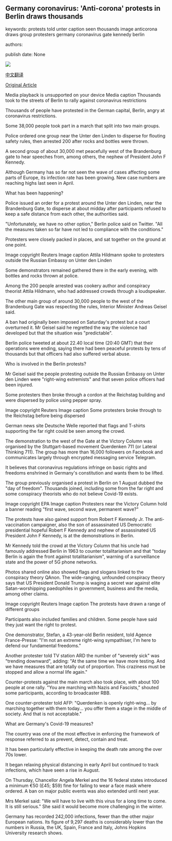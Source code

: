 ## Germany coronavirus: 'Anti-corona' protests in Berlin draws thousands

keywords: protests told unter caption seen thousands image anticorona draws group protesters germany coronavirus gate kennedy berlin

authors: 

publish date: None

![](https://ichef.bbci.co.uk/images/ic/1024x576/p08q0h4c.jpg)

[中文翻译](Germany%20coronavirus%3A%20%27Anti-corona%27%20protests%20in%20Berlin%20draws%20thousands_zh.md)

[Original Article](https://www.bbc.com/news/world-europe-53959552)

Media playback is unsupported on your device Media caption Thousands took to the streets of Berlin to rally against coronavirus restrictions

Thousands of people have protested in the German capital, Berlin, angry at coronavirus restrictions.

Some 38,000 people took part in a march that split into two main groups.

Police ordered one group near the Unter den Linden to disperse for flouting safety rules, then arrested 200 after rocks and bottles were thrown.

A second group of about 30,000 met peacefully west of the Brandenburg gate to hear speeches from, among others, the nephew of President John F Kennedy.

Although Germany has so far not seen the wave of cases affecting some parts of Europe, its infection rate has been growing. New case numbers are reaching highs last seen in April.

What has been happening?

Police issued an order for a protest around the Unter den Linden, near the Brandenburg Gate, to disperse at about midday after participants refused to keep a safe distance from each other, the authorities said.

"Unfortunately, we have no other option," Berlin police said on Twitter. "All the measures taken so far have not led to compliance with the conditions."

Protesters were closely packed in places, and sat together on the ground at one point.

Image copyright Reuters Image caption Attila Hildmann spoke to protesters outside the Russian Embassy on Unter den Linden

Some demonstrators remained gathered there in the early evening, with bottles and rocks thrown at police.

Among the 200 people arrested was cookery author and conspiracy theorist Attila Hildmann, who had addressed crowds through a loudspeaker.

The other main group of around 30,000 people to the west of the Brandenburg Gate was respecting the rules, Interior Minister Andreas Geisel said.

A ban had originally been imposed on Saturday's protest but a court overturned it. Mr Geisel said he regretted the way the violence had developed but that the situation was "predictable".

Berlin police tweeted at about 22.40 local time (20:40 GMT) that their operations were ending, saying there had been peaceful protests by tens of thousands but that officers had also suffered verbal abuse.

Who is involved in the Berlin protests?

Mr Geisel said the people protesting outside the Russian Embassy on Unter den Linden were "right-wing extremists" and that seven police officers had been injured.

Some protesters then broke through a cordon at the Reichstag building and were dispersed by police using pepper spray.

Image copyright Reuters Image caption Some protesters broke through to the Reichstag before being dispersed

German news site Deutsche Welle reported that flags and T-shirts supporting the far right could be seen among the crowd.

The demonstration to the west of the Gate at the Victory Column was organised by the Stuttgart-based movement Querdenken 711 (or Lateral Thinking 711). The group has more than 16,000 followers on Facebook and communicates largely through encrypted messaging service Telegram.

It believes that coronavirus regulations infringe on basic rights and freedoms enshrined in Germany's constitution and wants them to be lifted.

The group previously organised a protest in Berlin on 1 August dubbed the "day of freedom". Thousands joined, including some from the far right and some conspiracy theorists who do not believe Covid-19 exists.

Image copyright EPA Image caption Protesters near the Victory Column hold a banner reading "first wave, second wave, permanent wave?"

The protests have also gained support from Robert F Kennedy Jr. The anti-vaccination campaigner, also the son of assassinated US Democratic presidential hopeful Robert F Kennedy and nephew of assassinated US President John F Kennedy, is at the demonstrations in Berlin.

Mr Kennedy told the crowd at the Victory Column that his uncle had famously addressed Berlin in 1963 to counter totalitarianism and that "today Berlin is again the front against totalitarianism", warning of a surveillance state and the power of 5G phone networks.

Photos shared online also showed flags and slogans linked to the conspiracy theory QAnon. The wide-ranging, unfounded conspiracy theory says that US President Donald Trump is waging a secret war against elite Satan-worshipping paedophiles in government, business and the media, among other claims.

Image copyright Reuters Image caption The protests have drawn a range of different groups

Participants also included families and children. Some people have said they just want the right to protest.

One demonstrator, Stefan, a 43-year-old Berlin resident, told Agence France-Presse: "I'm not an extreme right-wing sympathiser, I'm here to defend our fundamental freedoms."

Another protester told TV station ARD the number of "severely sick" was "trending downward", adding: "At the same time we have more testing. And we have measures that are totally out of proportion. This craziness must be stopped and allow a normal life again."

Counter-protests against the main march also took place, with about 100 people at one rally. "You are marching with Nazis and Fascists," shouted some participants, according to broadcaster RBB.

One counter-protester told AFP: "Querdenken is openly right-wing... by marching together with them today... you offer them a stage in the middle of society. And that is not acceptable."

What are Germany's Covid-19 measures?

The country was one of the most effective in enforcing the framework of response referred to as prevent, detect, contain and treat.

It has been particularly effective in keeping the death rate among the over 70s lower.

It began relaxing physical distancing in early April but continued to track infections, which have seen a rise in August.

On Thursday, Chancellor Angela Merkel and the 16 federal states introduced a minimum €50 (£45; $59) fine for failing to wear a face mask where ordered. A ban on major public events was also extended until next year.

Mrs Merkel said: "We will have to live with this virus for a long time to come. It is still serious." She said it would become more challenging in the winter.

Germany has recorded 242,000 infections, fewer than the other major European nations. Its figure of 9,297 deaths is considerably lower than the numbers in Russia, the UK, Spain, France and Italy, Johns Hopkins University research shows.
